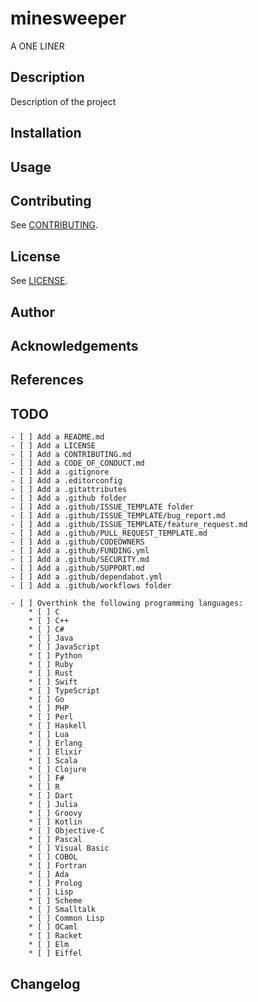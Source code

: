 # minesweeper

A ONE LINER

## Description

Description of the project

## Installation

## Usage

## Contributing

See [CONTRIBUTING](CONTRIBUTING.md).

## License

See [LICENSE](LICENSE.md).

## Author

## Acknowledgements

## References

## TODO

    - [ ] Add a README.md
    - [ ] Add a LICENSE
    - [ ] Add a CONTRIBUTING.md
    - [ ] Add a CODE_OF_CONDUCT.md
    - [ ] Add a .gitignore
    - [ ] Add a .editorconfig
    - [ ] Add a .gitattributes
    - [ ] Add a .github folder
    - [ ] Add a .github/ISSUE_TEMPLATE folder
    - [ ] Add a .github/ISSUE_TEMPLATE/bug_report.md
    - [ ] Add a .github/ISSUE_TEMPLATE/feature_request.md
    - [ ] Add a .github/PULL_REQUEST_TEMPLATE.md
    - [ ] Add a .github/CODEOWNERS
    - [ ] Add a .github/FUNDING.yml
    - [ ] Add a .github/SECURITY.md
    - [ ] Add a .github/SUPPORT.md
    - [ ] Add a .github/dependabot.yml
    - [ ] Add a .github/workflows folder

    - [ ] Overthink the following programming languages:
        * [ ] C
        * [ ] C++
        * [ ] C#
        * [ ] Java
        * [ ] JavaScript
        * [ ] Python
        * [ ] Ruby
        * [ ] Rust
        * [ ] Swift
        * [ ] TypeScript
        * [ ] Go
        * [ ] PHP
        * [ ] Perl
        * [ ] Haskell
        * [ ] Lua
        * [ ] Erlang
        * [ ] Elixir
        * [ ] Scala
        * [ ] Clojure
        * [ ] F#
        * [ ] R
        * [ ] Dart
        * [ ] Julia
        * [ ] Groovy
        * [ ] Kotlin
        * [ ] Objective-C
        * [ ] Pascal
        * [ ] Visual Basic
        * [ ] COBOL
        * [ ] Fortran
        * [ ] Ada
        * [ ] Prolog
        * [ ] Lisp
        * [ ] Scheme
        * [ ] Smalltalk
        * [ ] Common Lisp
        * [ ] OCaml
        * [ ] Racket
        * [ ] Elm
        * [ ] Eiffel

## Changelog
